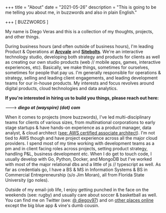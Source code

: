 +++
title = "About"
date = "2021-05-26"
description = "This is going to be me telling you about me, in buzzwords and also in plain English."

+++
[ BUZZWORDS ]


My name is Diego Veras and this is a collection of my thoughts, projects, and other things.

During business hours (and often outside of business hours), I'm leading Product & Operations at [**Arcvale**](https://arcvale.com/) and [**Sitebolts**](https://sitebolts.com/). We're an interactive technology studio, developing both strategy and products for clients as well as creating our own studio products (web // mobile apps, games, interactive experiences, etc). Basically, we make things, sometimes for ourselves, sometimes for people that pay us. I'm generally responsible for operations & strategy, selling and leading client engagements, and leading development teams for our in-house products. My interests and focus revolves around digital products, cloud technologies and data analytics. 

**If you're interested in hiring us to build you things, please reach out here:**

---> ***diego at (wayspire) (dot) com***



When it comes to projects (more buzzwords), I've led multi-disciplinary teams for clients of various sizes, from multinational corporations to early stage startups & have hands-on experience as a product manager, data analyst, & cloud architect ([see: AWS certified associate architect](https://www.linkedin.com/in/diego-veras/details/certifications/)). I'm not tied to AWS though and have project experience across all the major cloud providers. I spend most of my time working with development teams as a pm and in client facing roles across projects, setting product strategy, handling P&L, business development etc. When I do get to touch code, I usually develop with Go, Python, Docker, and MongoDB but I've worked with most of the major relational dbs and a little of js // typescript as well. As far as credentials go, I have a BS & MS in Information Systems & BS in Commercial Entrepreneurship (s/o Jim Moran), all from Florida State University (go noles). 

Outside of my email-job life, I enjoy getting punched in the face on the weekends (see: rugby) and usually care about soccer & basketball as well. You can find me on Twitter (see: [@ diegov97](https://twitter.com/diegov97)) and on [other places online](https://dverasc.github.io/showcase/socials/) except the big blue app & vine's dumb cousin.
